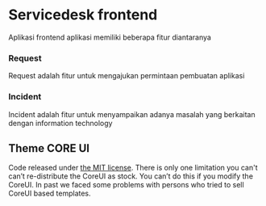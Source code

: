 # Servicedesk frontend

Aplikasi frontend aplikasi memiliki beberapa fitur diantaranya

### Request

Request adalah fitur untuk mengajukan permintaan pembuatan aplikasi

### Incident

Incident adalah fitur untuk menyampaikan adanya masalah yang berkaitan dengan information technology

## Theme CORE UI

Code released under [the MIT license](https://github.com/coreui/coreui-free-react-admin-template/blob/master/LICENSE).
There is only one limitation you can't can’t re-distribute the CoreUI as stock. You can’t do this if you modify the CoreUI. In past we faced some problems with persons who tried to sell CoreUI based templates.
